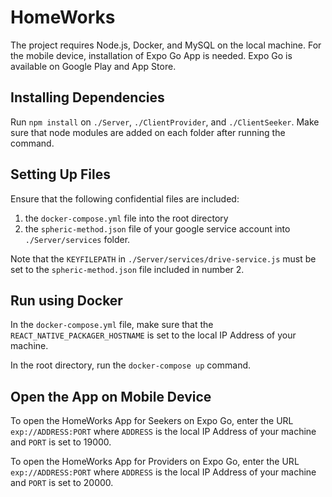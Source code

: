# HomeWorks

The project requires Node.js, Docker, and MySQL on the local machine. For the mobile device, installation of Expo Go App is needed. Expo Go is available on Google Play and App Store. 

## Installing Dependencies

Run `npm install` on `./Server`, `./ClientProvider`, and `./ClientSeeker`. Make sure that node modules are added on each folder after running the command.

## Setting Up Files

Ensure that the following confidential files are included:
1. the `docker-compose.yml` file into the root directory
2. the `spheric-method.json` file of your google service account into `./Server/services` folder. 

Note that the `KEYFILEPATH` in `./Server/services/drive-service.js` must be set to the `spheric-method.json` file included in number 2.

## Run using Docker
In the `docker-compose.yml` file, make sure that the `REACT_NATIVE_PACKAGER_HOSTNAME` is set to the local IP Address of your machine. 

In the root directory, run the `docker-compose up` command.

## Open the App on Mobile Device

To open the HomeWorks App for Seekers on Expo Go, enter the URL `exp://ADDRESS:PORT` where `ADDRESS` is the local IP Address of your machine and `PORT` is set to 19000.

To open the HomeWorks App for Providers on Expo Go, enter the URL `exp://ADDRESS:PORT` where `ADDRESS` is the local IP Address of your machine and `PORT` is set to 20000.
